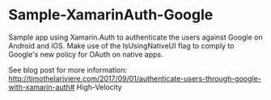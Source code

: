 # Sample-XamarinAuth-Google
Sample app using Xamarin.Auth to authenticate the users against Google on Android and iOS.
Make use of the IsUsingNativeUI flag to comply to Google's new policy for OAuth on native apps.

See blog post for more information: http://timothelariviere.com/2017/09/01/authenticate-users-through-google-with-xamarin-auth# High-Velocity
